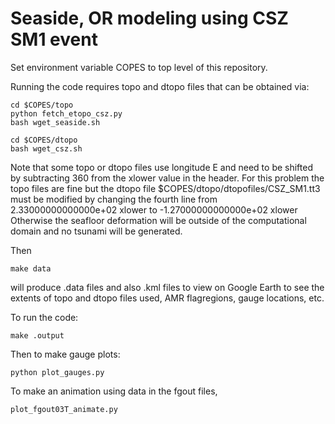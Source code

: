 
# Seaside, OR modeling using CSZ SM1 event

Set environment variable COPES to top level of this repository.

Running the code requires topo and dtopo files that can be obtained via:

    cd $COPES/topo
    python fetch_etopo_csz.py
    bash wget_seaside.sh

    cd $COPES/dtopo
    bash wget_csz.sh

Note that some topo or dtopo files use longitude E and need to be shifted by
subtracting 360 from the xlower value in the header.  For this problem the
topo files are fine but the dtopo file
    $COPES/dtopo/dtopofiles/CSZ_SM1.tt3
must be modified by changing the fourth line from
    2.33000000000000e+02   xlower
to
    -1.27000000000000e+02   xlower
Otherwise the seafloor deformation will be outside of the computational
domain and no tsunami will be generated.

Then

    make data

will produce .data files and also .kml files to view on Google Earth to see
the extents of topo and dtopo files used, AMR flagregions, gauge locations, etc.

To run the code:

    make .output

Then to make gauge plots:

    python plot_gauges.py

To make an animation using data in the fgout files,

    plot_fgout03T_animate.py
